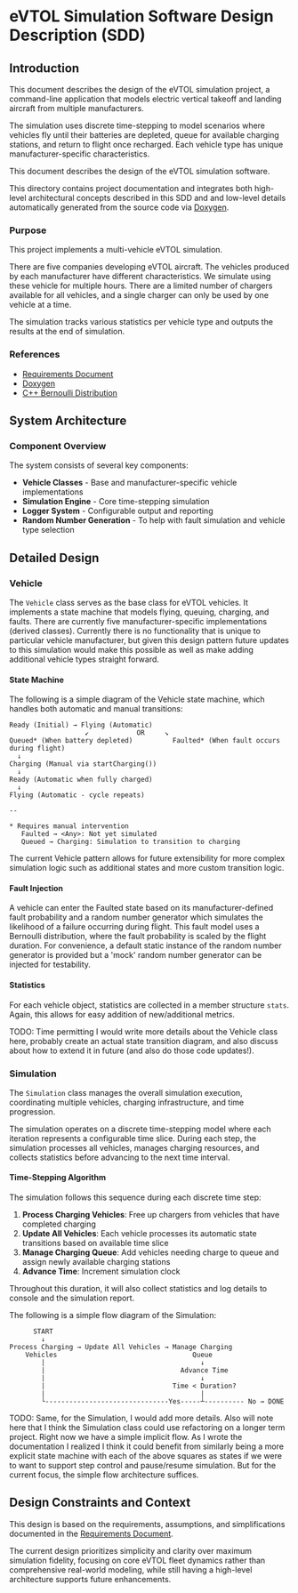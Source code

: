 # eVTOL Simulation Software Design Description (SDD)

## Introduction
This document describes the design of the eVTOL simulation project, a command-line application that models electric vertical takeoff and landing aircraft from multiple manufacturers.

The simulation uses discrete time-stepping to model scenarios where vehicles fly until their batteries are depleted, queue for available charging stations, and return to flight once recharged. Each vehicle type has unique manufacturer-specific characteristics.

This document describes the design of the eVTOL simulation software.

This directory contains project documentation and integrates both high-level architectural concepts described in this SDD and and low-level details automatically generated from the source code via [Doxygen](./doxygen/html/index.html).

### Purpose
This project implements a multi-vehicle eVTOL simulation.

There are five companies developing eVTOL aircraft. The vehicles produced by each manufacturer have different characteristics. We simulate using these vehicle for multiple hours. There are a limited number of chargers available for all vehicles, and a single charger can only be used by one vehicle at a time.

The simulation tracks various statistics per vehicle type and outputs the results at the end of simulation.

### References
- [Requirements Document](requirements.md)
- [Doxygen](./doxygen/html/index.html)
- [C++ Bernoulli Distribution](https://en.cppreference.com/w/cpp/numeric/random/bernoulli_distribution.html)


## System Architecture

### Component Overview
The system consists of several key components:
- **Vehicle Classes** - Base and manufacturer-specific vehicle implementations
- **Simulation Engine** - Core time-stepping simulation
- **Logger System** - Configurable output and reporting
- **Random Number Generation** - To help with fault simulation and vehicle type selection


## Detailed Design

### Vehicle
The `Vehicle` class serves as the base class for eVTOL vehicles. It implements a state machine that models flying, queuing, charging, and faults. There are currently five manufacturer-specific implementations (derived classes). Currently there is no functionality that is unique to particular vehicle manufacturer, but given this design pattern future updates to this simulation would make this possible as well as make adding additional vehicle types straight forward.

#### State Machine

The following is a simple diagram of the Vehicle state machine, which handles both automatic and manual transitions:

```
Ready (Initial) → Flying (Automatic)
                   ↙            OR     ↘
Queued* (When battery depleted)          Faulted* (When fault occurs during flight)
  ↓
Charging (Manual via startCharging())
  ↓
Ready (Automatic when fully charged)
  ↓
Flying (Automatic - cycle repeats)

--

* Requires manual intervention
   Faulted → <Any>: Not yet simulated
   Queued → Charging: Simulation to transition to charging
```

The current Vehicle pattern allows for future extensibility for more complex simulation logic such as additional states and more custom transition logic.

#### Fault Injection
A vehicle can enter the Faulted state based on its manufacturer-defined fault probability and a random number generator which simulates the likelihood of a failure occurring during flight. This fault model uses a Bernoulli distribution, where the fault probability is scaled by the flight duration. For convenience, a default static instance of the random number generator is provided but a 'mock' random number generator can be injected for testability.


#### Statistics
For each vehicle object, statistics are collected in a member structure `stats`. Again, this allows for easy addition of new/additional metrics.

TODO: Time permitting I would write more details about the Vehicle class here, probably create an actual state transition diagram, and also discuss about how to extend it in future (and also do those code updates!).


### Simulation
The `Simulation` class manages the overall simulation execution, coordinating multiple vehicles, charging infrastructure, and time progression.

The simulation operates on a discrete time-stepping model where each iteration represents a configurable time slice. During each step, the simulation processes all vehicles, manages charging resources, and collects statistics before advancing to the next time interval.

#### Time-Stepping Algorithm

The simulation follows this sequence during each discrete time step:

1. **Process Charging Vehicles**: Free up chargers from vehicles that have completed charging
2. **Update All Vehicles**: Each vehicle processes its automatic state transitions based on available time slice
3. **Manage Charging Queue**: Add vehicles needing charge to queue and assign newly available charging stations
4. **Advance Time**: Increment simulation clock

Throughout this duration, it will also collect statistics and log details to console and the simulation report.

The following is a simple flow diagram of the Simulation:

```
      START
        ↓
Process Charging → Update All Vehicles → Manage Charging
    Vehicles                                  Queue
        |                                       ↓
        |                                  Advance Time
        |                                       ↓
        |                                Time < Duration?
        |                                       |
        └-------------------------------Yes-----┴---------- No → DONE
```


TODO: Same, for the Simulation, I would add more details. Also will note here that I think the Simulation class could use refactoring on a longer term project. Right now we have a simple implicit flow. As I wrote the documentation I realized I think it could benefit from similarly being a more explicit state machine with each of the above squares as states if we were to want to support step control and pause/resume simulation. But for the current focus, the simple flow architecture suffices.


## Design Constraints and Context
This design is based on the requirements, assumptions, and simplifications documented in the [Requirements Document](requirements.md).

The current design prioritizes simplicity and clarity over maximum simulation fidelity, focusing on core eVTOL fleet dynamics rather than comprehensive real-world modeling, while still having a high-level architecture supports future enhancements.